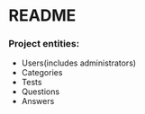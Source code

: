 # README

### Project entities:

* Users(includes administrators)
* Categories
* Tests
* Questions
* Answers


